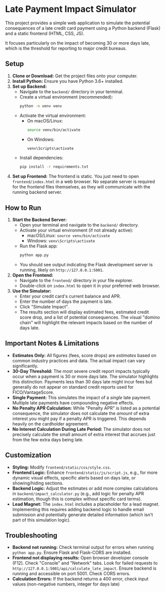 # Late Payment Impact Simulator

This project provides a simple web application to simulate the potential consequences of a late credit card payment using a Python backend (Flask) and a static frontend (HTML, CSS, JS).

It focuses particularly on the impact of becoming 30 or more days late, which is the threshold for reporting to major credit bureaus.


## Setup

1.  **Clone or Download:** Get the project files onto your computer.
2.  **Install Python:** Ensure you have Python 3.6+ installed.
3.  **Set up Backend:**
    *   Navigate to the `backend/` directory in your terminal.
    *   Create a virtual environment (recommended):
        ```bash
        python -m venv venv
        ```
    *   Activate the virtual environment:
        *   On macOS/Linux:
            ```bash
            source venv/bin/activate
            ```
        *   On Windows:
            ```bash
            venv\Scripts\activate
            ```
    *   Install dependencies:
        ```bash
        pip install -r requirements.txt
        ```
4.  **Set up Frontend:** The frontend is static. You just need to open `frontend/index.html` in a web browser. No separate server is required for the frontend files themselves, as they will communicate with the running backend server.

## How to Run

1.  **Start the Backend Server:**
    *   Open your terminal and navigate to the `backend/` directory.
    *   Activate your virtual environment (if not already active):
        *   macOS/Linux: `source venv/bin/activate`
        *   Windows: `venv\Scripts\activate`
    *   Run the Flask app:
        ```bash
        python app.py
        ```
    *   You should see output indicating the Flask development server is running, likely on `http://127.0.0.1:5001`.
2.  **Open the Frontend:**
    *   Navigate to the `frontend/` directory in your file explorer.
    *   Double-click on `index.html` to open it in your preferred web browser.
3.  **Use the Simulator:**
    *   Enter your credit card's current balance and APR.
    *   Enter the number of days the payment is late.
    *   Click "Simulate Impact".
    *   The results section will display estimated fees, estimated credit score drop, and a list of potential consequences. The visual "domino chain" will highlight the relevant impacts based on the number of days late.

## Important Notes & Limitations

*   **Estimates Only:** All figures (fees, score drops) are *estimates* based on common industry practices and data. The actual impact can vary significantly.
*   **30-Day Threshold:** The most severe credit report impacts typically occur when a payment is 30 or more days late. The simulator highlights this distinction. Payments less than 30 days late might incur fees but generally do not appear on standard credit reports used for FICO/VantageScore.
*   **Single Payment:** This simulates the impact of a *single* late payment. Multiple late payments have compounding negative effects.
*   **No Penalty APR Calculation:** While "Penalty APR" is listed as a potential consequence, the simulator does not calculate the *amount* of extra interest you might pay if a penalty APR is triggered. This depends heavily on the cardholder agreement.
*   **No Interest Calculation During Late Period:** The simulator does not precisely calculate the small amount of extra interest that accrues just from the few extra days being late.

## Customization

*   **Styling:** Modify `frontend/static/css/style.css`.
*   **Frontend Logic:** Enhance `frontend/static/js/script.js`, e.g., for more dynamic visual effects, specific alerts based on days late, or showing/hiding sections.
*   **Backend Logic:** Adjust the estimates or add more complex calculations in `backend/impact_calculator.py` (e.g., add logic for penalty APR estimation, though this is complex without specific card terms).
*   **Lead Magnet:** The `index.html` includes a placeholder for a lead magnet. Implementing this requires adding backend logic to handle email submission and potentially generate detailed information (which isn't part of this simulation logic).

## Troubleshooting

*   **Backend not running:** Check terminal output for errors when running `python app.py`. Ensure Flask and Flask-CORS are installed.
*   **Frontend not displaying results:** Open browser developer console (F12). Check "Console" and "Network" tabs. Look for failed requests to `http://127.0.0.1:5001/api/calculate_late_impact`. Ensure backend is running and accessible on port 5001. Check CORS errors.
*   **Calculation Errors:** If the backend returns a 400 error, check input values (non-negative numbers, integer for days late)
